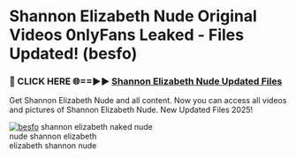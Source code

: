 # Shannon Elizabeth Nude Original Videos 0nlyFans Leaked - Files Updated! (besfo)

<h3>🔴 CLICK HERE 🌐==►► <a href="https://tinyurl.com/yrmya6cz" rel="nofollow">Shannon Elizabeth Nude Updated Files</a></h3>

Get Shannon Elizabeth Nude and all content. Now you can access all videos and pictures of Shannon Elizabeth Nude. New Updated Files 2025!

[![besfo](https://i.imgur.com/FMdXYCs.gif)](https://tinyurl.com/yrmya6cz)
shannon elizabeth naked nude<br>
nude shannon elizabeth<br>
elizabeth shannon nude